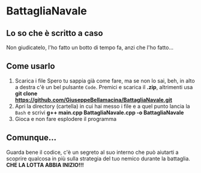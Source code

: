# BattagliaNavale
## Lo so che è scritto a caso
Non giudicatelo, l'ho fatto un botto di tempo fa, anzi che l'ho fatto...
## Come usarlo
1. Scarica i file
Spero tu sappia già come fare, ma se non lo sai, beh, in alto a destra c'è un bel pulsante `Code`. Premici e scarica il **.zip**, altrimenti usa **git clone https://github.com/GiuseppeBellamacina/BattagliaNavale.git**
2. Apri la directory (cartella) in cui hai messo i file e a quel punto lancia la `Bash` e scrivi **g++ main.cpp BattagliaNavale.cpp -o BattagliaNavale**
3. Gioca e non fare esplodere il programma
## Comunque...
Guarda bene il codice, c'è un segreto al suo interno che può aiutarti a scoprire qualcosa in più sulla strategia del tuo nemico durante la battaglia.
**CHE LA LOTTA ABBIA INIZIO!!!**

